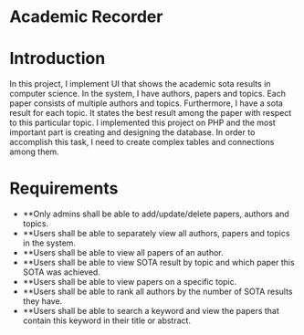 # Academic Recorder


# Introduction


In this project, I implement UI that shows the academic sota results in computer science. In the system, I have authors, papers and topics. Each paper consists of multiple authors and topics. Furthermore, I have a sota result for each
topic. It states the best result among the paper with respect to this particular topic. I implemented this project on PHP and the most important part is creating and designing the database. In order to accomplish this task, I need to create complex tables and connections among them.


# Requirements

* **Only admins shall be able to add/update/delete papers, authors and topics.
* **Users shall be able to separately view all authors, papers and topics in the system.
* **Users shall be able to view all papers of an author.
* **Users shall be able to view SOTA result by topic and which paper this SOTA was achieved.
* **Users shall be able to view papers on a specific topic.
* **Users shall be able to rank all authors by the number of SOTA results they have.
* **Users shall be able to search a keyword and view the papers that contain this keyword in their title or abstract.

